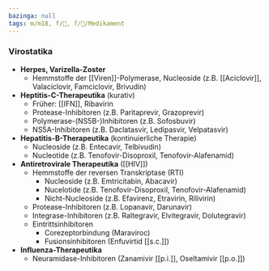 ```yaml
---
bazinga: null
tags: m/m18, f/🦠, f/💊/Medikament
---
```

### Virostatika
- **Herpes, Varizella-Zoster**
	- Hemmstoffe der [[Viren]]-Polymerase, Nucleoside (z.B. [[Aciclovir]], Valaciclovir, Famciclovir, Brivudin)
- **Heptitis-C-Therapeutika** (kurativ)
	- Früher: [[IFN]], Ribavirin
	- Protease-Inhibitoren (z.B. Paritaprevir, Grazoprevir)
	- Polymerase-(NS5B-)Inhibitoren (z.B. Sofosbuvir)
	- NS5A-Inhibitoren (z.B. Daclatasvir, Ledipasvir, Velpatasvir)
- **Hepatitis-B-Therapeutika** (kontinuierliche Therapie)
	- Nucleoside (z.B. Entecavir, Telbivudin)
	- Nucleotide (z.B. Tenofovir-Disoproxil, Tenofovir-Alafenamid)
- **Antiretrovirale Therapeutika** ([[HIV]])
	- Hemmstoffe der reversen Transkriptase (RTI)
		- Nucleoside (z.B. Emtricitabin, Abacavir)
		- Nucelotide (z.B. Tenofovir-Disoproxil, Tenofovir-Alafenamid)
		- Nicht-Nucleoside (z.B. Efavirenz, Etravirin, Rilivirin)
	- Protease-Inhibitoren (z.B. Lopanavir, Darunavir)
	- Integrase-Inhibitoren (z.B. Raltegravir, Elvitegravir, Dolutegravir)
	- Eintrittsinhibitoren
		- Corezeptorbindung (Maraviroc)
		- Fusionsinhibitoren (Enfuvirtid [[s.c.]])
- **Influenza-Therapeutika**
	- Neuramidase-Inhibitoren (Zanamivir [[p.i.]], Oseltamivir [[p.o.]])